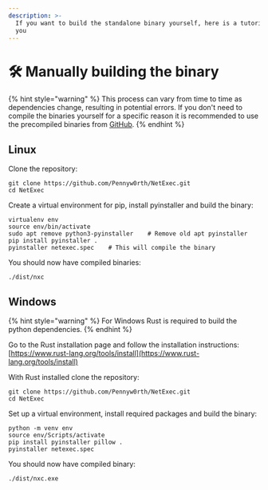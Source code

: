 ```yaml
---
description: >-
  If you want to build the standalone binary yourself, here is a tutorial for
  you
---
```


# 🛠️ Manually building the binary



{% hint style="warning" %}
This process can vary from time to time as dependencies change, resulting in potential errors. If you don't need to compile the binaries yourself for a specific reason it is recommended to use the precompiled binaries from [GitHub](https://github.com/Pennyw0rth/NetExec/releases).
{% endhint %}

## Linux

Clone the repository:

```
git clone https://github.com/Pennyw0rth/NetExec.git
cd NetExec
```

Create a virtual environment for pip, install pyinstaller and build the binary:

```
virtualenv env
source env/bin/activate
sudo apt remove python3-pyinstaller    # Remove old apt pyinstaller
pip install pyinstaller .
pyinstaller netexec.spec    # This will compile the binary
```

You should now have compiled binaries:

```
./dist/nxc
```

## Windows

{% hint style="warning" %}
For Windows Rust is required to build the python dependencies.
{% endhint %}

Go to the Rust installation page and follow the installation instructions:\
[https://www.rust-lang.org/tools/install](https://www.rust-lang.org/tools/install)

With Rust installed clone the repository:

```
git clone https://github.com/Pennyw0rth/NetExec.git
cd NetExec
```

Set up a virtual environment, install required packages and build the binary:

```
python -m venv env
source env/Scripts/activate
pip install pyinstaller pillow .
pyinstaller netexec.spec
```

You should now have compiled binary:

```
./dist/nxc.exe
```
